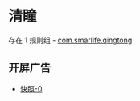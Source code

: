# 清瞳

存在 1 规则组 - [com.smarlife.qingtong](/src/apps/com.smarlife.qingtong.ts)

## 开屏广告

- [快照-0](https://i.gkd.li/import/13626063)
